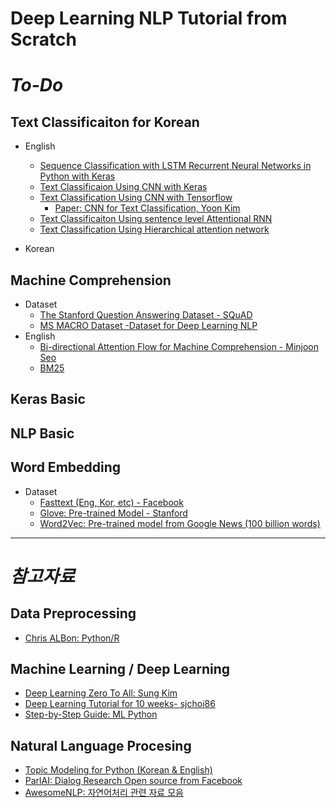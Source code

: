 # Deep Learning NLP Tutorial from Scratch

# *To-Do*

## Text Classificaiton for Korean

* English
  * [Sequence Classification with LSTM Recurrent Neural Networks in Python with Keras](http://machinelearningmastery.com/sequence-classification-lstm-recurrent-neural-networks-python-keras/)
  * [Text Classificaion Using CNN with Keras](https://richliao.github.io/supervised/classification/2016/11/26/textclassifier-convolutional/)
  * [Text Classification Using CNN with Tensorflow](http://www.wildml.com/2015/12/implementing-a-cnn-for-text-classification-in-tensorflow/)
    * [Paper: CNN for Text Classification, Yoon Kim](https://arxiv.org/abs/1408.5882)
  * [Text Classificaiton Using sentence level Attentional RNN](https://richliao.github.io/supervised/classification/2016/12/26/textclassifier-RNN/)
  * [Text Classification Using Hierarchical attention network](https://richliao.github.io/supervised/classification/2016/12/26/textclassifier-HATN/)
  
* Korean

## Machine Comprehension
 * Dataset
   * [The Stanford Question Answering Dataset - SQuAD](https://rajpurkar.github.io/SQuAD-explorer/)
   * [MS MACRO Dataset -Dataset for Deep Learning NLP](http://www.msmarco.org/)
 * English
   * [Bi-directional Attention Flow for Machine Comprehension - Minjoon Seo](https://github.com/allenai/bi-att-flow)
   * [BM25](https://github.com/nhirakawa/BM25)
## Keras Basic

## NLP Basic

## Word Embedding
 * Dataset
   * [Fasttext (Eng, Kor, etc) - Facebook](https://github.com/facebookresearch/fastText)
   * [Glove: Pre-trained Model - Stanford](https://nlp.stanford.edu/projects/glove/)
   * [Word2Vec: Pre-trained model from Google News (100 billion words)](https://drive.google.com/file/d/0B7XkCwpI5KDYNlNUTTlSS21pQmM/edit)

<hr/>

# *참고자료*

 ## Data Preprocessing
  - [Chris ALBon: Python/R](https://chrisalbon.com/)
 
 ## Machine Learning / Deep Learning
  - [Deep Learning Zero To All: Sung Kim](https://github.com/hunkim/DeepLearningZeroToAll)
  - [Deep Learning Tutorial for 10 weeks- sjchoi86](https://github.com/sjchoi86/dl_tutorials_10weeks)
  - [Step-by-Step Guide: ML Python](http://machinelearningmastery.com/start-here/)
  
 ## Natural Language Procesing 
  - [Topic Modeling for Python (Korean & English)](https://www.lucypark.kr/courses/2015-ba/text-mining.html#topic-modeling)
  - [ParlAI: Dialog Research Open source from Facebook](https://github.com/facebookresearch/ParlAI/blob/master/README.md)
  - [AwesomeNLP: 자연어처리 관련 자료 모음](https://github.com/keon/awesome-nlp)
